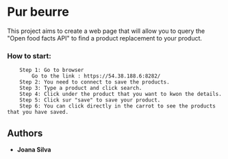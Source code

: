 # Pur beurre
This project aims to create a web page that will allow you to query the "Open food facts API" to find a product replacement to your product.

### How to start:
```
    Step 1: Go to browser
        Go to the link : https://54.38.188.6:8282/
    Step 2: You need to connect to save the products.
    Step 3: Type a product and click search.
    Step 4: Click under the product that you want to kwon the details.
    Step 5: Click sur "save" to save your product.
    Step 6: You can click directly in the carrot to see the products that you have saved.
```

## Authors

* **Joana Silva**

